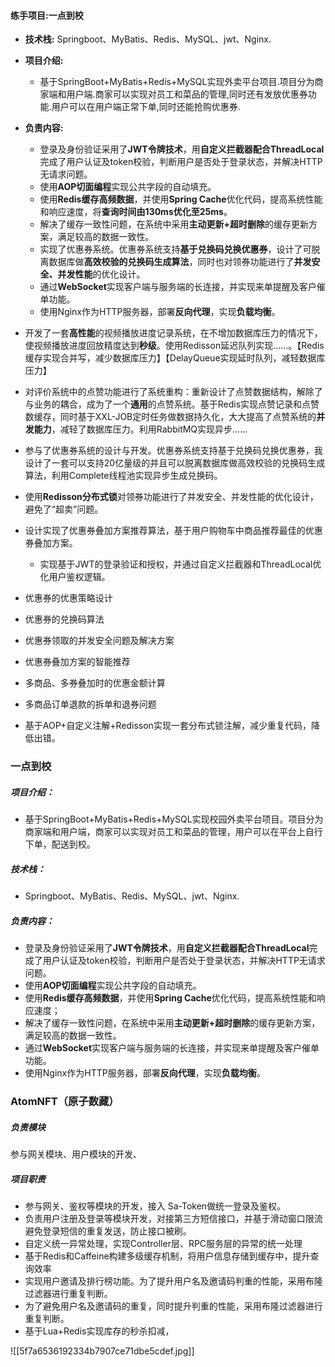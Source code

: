 #### 练手项目:一点到校
- **技术栈:** Springboot、MyBatis、Redis、MySQL、jwt、Nginx.
- **项目介绍:** 
	- 基于SpringBoot+MyBatis+Redis+MySQL实现外卖平台项目.项目分为商家端和用户端.商家可以实现对员工和菜品的管理,同时还有发放优惠券功能.用户可以在用户端正常下单,同时还能抢购优惠券.
- **负责内容:**
	- 登录及身份验证采用了**JWT令牌技术**，用**自定义拦截器配合ThreadLocal**完成了用户认证及token校验，判断用户是否处于登录状态，并解决HTTP无请求问题。
	- 使用**AOP切面编程**实现公共字段的自动填充。
	- 使用**Redis缓存高频数据**，并使用**Spring Cache**优化代码，提高系统性能和响应速度，将**查询时间由130ms优化至25ms**。
	- 解决了缓存一致性问题，在系统中采用**主动更新+超时删除**的缓存更新方案，满足较高的数据一致性。
	- 实现了优惠券系统。优惠券系统支持**基于兑换码兑换优惠券**，设计了可脱离数据库做**高效校验的兑换码生成算法**，同时也对领券功能进行了**并发安全、并发性能**的优化设计。
	- 通过**WebSocket**实现客户端与服务端的长连接，并实现来单提醒及客户催单功能。
	- 使用Nginx作为HTTP服务器，部署**反向代理**，实现**负载均衡**。

- 开发了一套**高性能**的视频播放进度记录系统，在不增加数据库压力的情况下，使视频播放进度回放精度达到**秒级**。使用Redisson延迟队列实现……。【Redis缓存实现合并写，减少数据库压力】【DelayQueue实现延时队列，减轻数据库压力】
 - 对评价系统中的点赞功能进行了系统重构：重新设计了点赞数据结构，解除了与业务的耦合，成为了一个**通用**的点赞系统。基于Redis实现点赞记录和点赞数缓存，同时基于XXL-JOB定时任务做数据持久化，大大提高了点赞系统的**并发能力**，减轻了数据库压力。利用RabbitMQ实现异步……
 - 参与了优惠券系统的设计与开发。优惠券系统支持基于兑换码兑换优惠券，我设计了一套可以支持20亿量级的并且可以脱离数据库做高效校验的兑换码生成算法，利用Complete线程池实现异步生成兑换码。
 - 使用**Redisson分布式锁**对领券功能进行了并发安全、并发性能的优化设计，避免了“超卖”问题。
 - 设计实现了优惠券叠加方案推荐算法，基于用户购物车中商品推荐最佳的优惠券叠加方案。

	 - 实现基于JWT的登录验证和授权，并通过自定义拦截器和ThreadLocal优化用户鉴权逻辑。

- 优惠券的优惠策略设计
- 优惠券的兑换码算法
- 优惠券领取的并发安全问题及解决方案
- 优惠券叠加方案的智能推荐
- 多商品、多券叠加时的优惠金额计算
- 多商品订单退款的拆单和退券问题

 - 基于AOP+自定义注解+Redisson实现一套分布式锁注解，减少重复代码，降低出错。

### 一点到校
##### **项目介绍：** 
- 基于SpringBoot+MyBatis+Redis+MySQL实现校园外卖平台项目。项目分为商家端和用户端，商家可以实现对员工和菜品的管理，用户可以在平台上自行下单，配送到校。
##### **技术栈：**
-  Springboot、MyBatis、Redis、MySQL、jwt、Nginx.
##### **负责内容：**
- 登录及身份验证采用了**JWT令牌技术**，用**自定义拦截器配合ThreadLocal**完成了用户认证及token校验，判断用户是否处于登录状态，并解决HTTP无请求问题。
- 使用**AOP切面编程**实现公共字段的自动填充。
- 使用**Redis缓存高频数据**，并使用**Spring Cache**优化代码，提高系统性能和响应速度；
- 解决了缓存一致性问题，在系统中采用**主动更新+超时删除**的缓存更新方案，满足较高的数据一致性。
- 通过**WebSocket**实现客户端与服务端的长连接，并实现来单提醒及客户催单功能。
- 使用Nginx作为HTTP服务器，部署**反向代理**，实现**负载均衡**。

### AtomNFT（原子数藏）
##### 负责模块
参与网关模块、用户模块的开发、
##### 项目职责
- 参与网关、鉴权等模块的开发，接入 Sa-Token做统一登录及鉴权。
- 负责用户注册及登录等模块开发，对接第三方短信接口，并基于滑动窗口限流避免登录短信的重复发送，防止接口被刷。
- 自定义统一异常处理，实现Controller层、RPC服务层的异常的统一处理
- 基于Redis和Caffeine构建多级缓存机制，将用户信息存储到缓存中，提升查询效率
- 实现用户邀请及排行榜功能。为了提升用户名及邀请码判重的性能，采用布隆过滤器进行重复判断。
- 为了避免用户名及邀请码的重复，同时提升判重的性能，采用布隆过滤器进行重复判断。
- 基于Lua+Redis实现库存的秒杀扣减，

![[5f7a6536192334b7907ce71dbe5cdef.jpg]]